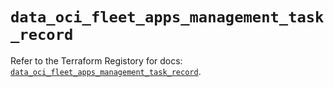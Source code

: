 # `data_oci_fleet_apps_management_task_record`

Refer to the Terraform Registory for docs: [`data_oci_fleet_apps_management_task_record`](https://registry.terraform.io/providers/oracle/oci/6.18.0/docs/data-sources/fleet_apps_management_task_record).
